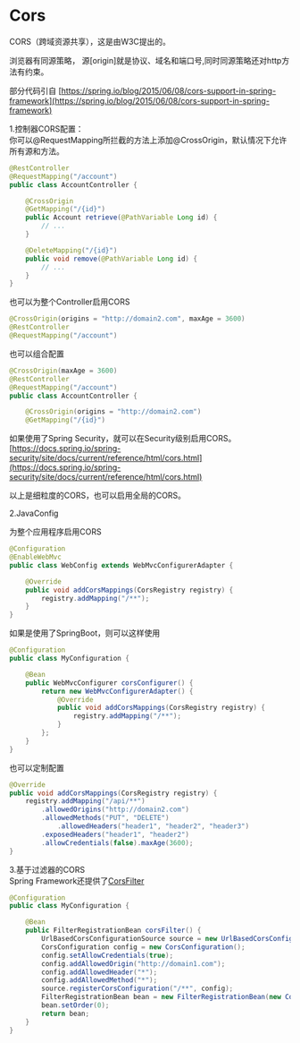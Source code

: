 # Cors

CORS（跨域资源共享），这是由W3C提出的。

浏览器有同源策略， 源\[origin\]就是协议、域名和端口号,同时同源策略还对http方法有约束。

部分代码引自 [https://spring.io/blog/2015/06/08/cors-support-in-spring-framework](https://spring.io/blog/2015/06/08/cors-support-in-spring-framework)

1.控制器CORS配置：  
你可以@RequestMapping所拦截的方法上添加@CrossOrigin，默认情况下允许所有源和方法。

```java
@RestController
@RequestMapping("/account")
public class AccountController {

	@CrossOrigin
	@GetMapping("/{id}")
	public Account retrieve(@PathVariable Long id) {
		// ...
	}

	@DeleteMapping("/{id}")
	public void remove(@PathVariable Long id) {
		// ...
	}
}
```

也可以为整个Controller启用CORS

```java
@CrossOrigin(origins = "http://domain2.com", maxAge = 3600)
@RestController
@RequestMapping("/account")
```

也可以组合配置

```java
@CrossOrigin(maxAge = 3600)
@RestController
@RequestMapping("/account")
public class AccountController {

	@CrossOrigin(origins = "http://domain2.com")
	@GetMapping("/{id}")
```

如果使用了Spring Security，就可以在Security级别启用CORS。  
[https://docs.spring.io/spring-security/site/docs/current/reference/html/cors.html](https://docs.spring.io/spring-security/site/docs/current/reference/html/cors.html)

以上是细粒度的CORS，也可以启用全局的CORS。

2.JavaConfig

为整个应用程序启用CORS

```java
@Configuration
@EnableWebMvc
public class WebConfig extends WebMvcConfigurerAdapter {

	@Override
	public void addCorsMappings(CorsRegistry registry) {
		registry.addMapping("/**");
	}
}
```

如果是使用了SpringBoot，则可以这样使用

```java
@Configuration
public class MyConfiguration {

    @Bean
    public WebMvcConfigurer corsConfigurer() {
        return new WebMvcConfigurerAdapter() {
            @Override
            public void addCorsMappings(CorsRegistry registry) {
                registry.addMapping("/**");
            }
        };
    }
}
```

也可以定制配置

```java
@Override
public void addCorsMappings(CorsRegistry registry) {
	registry.addMapping("/api/**")
		.allowedOrigins("http://domain2.com")
		.allowedMethods("PUT", "DELETE")
			.allowedHeaders("header1", "header2", "header3")
		.exposedHeaders("header1", "header2")
		.allowCredentials(false).maxAge(3600);
}
```

3.基于过滤器的CORS  
 Spring Framework还提供了[CorsFilter](https://docs.spring.io/spring/docs/current/javadoc-api/org/springframework/web/filter/CorsFilter.html)

```java
@Configuration
public class MyConfiguration {

	@Bean
	public FilterRegistrationBean corsFilter() {
		UrlBasedCorsConfigurationSource source = new UrlBasedCorsConfigurationSource();
		CorsConfiguration config = new CorsConfiguration();
		config.setAllowCredentials(true);
		config.addAllowedOrigin("http://domain1.com");
		config.addAllowedHeader("*");
		config.addAllowedMethod("*");
		source.registerCorsConfiguration("/**", config);
		FilterRegistrationBean bean = new FilterRegistrationBean(new CorsFilter(source));
		bean.setOrder(0);
		return bean;
	}
}
```





